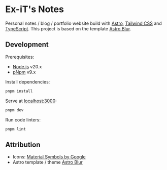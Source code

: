 # Ex-iT's Notes

Personal notes / blog / portfolio website build with [Astro](https://astro.build/), [Tailwind CSS](https://tailwindcss.com/) and [TypeScript](https://www.typescriptlang.org/). This project is based on the template [Astro Blur](https://github.com/Jazee6/astro-blur).

## Development

Prerequisites:
- [Node.js](https://nodejs.org/) v20.x
- [pNpm](https://pnpm.io/) v9.x

Install dependencies:
```bash
pnpm install
```

Serve at [localhost:3000](http://localhost:3000/):
```bash
pnpm dev
```

Run code linters:
```bash
pnpm lint
```

## Attribution

- Icons: [Material Symbols by Google](https://icon-sets.iconify.design/material-symbols/)
- Astro template / theme [Astro Blur](https://github.com/Jazee6/astro-blur)
